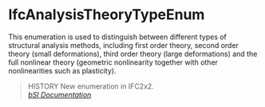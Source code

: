 IfcAnalysisTheoryTypeEnum
=========================
This enumeration is used to distinguish between different types of structural
analysis methods, including first order theory, second order theory (small
deformations), third order theory (large deformations) and the full nonlinear
theory (geometric nonlinearity together with other nonlinearities such as
plasticity).  
  
> HISTORY  New enumeration in IFC2x2.  
[ _bSI
Documentation_](https://standards.buildingsmart.org/IFC/DEV/IFC4_2/FINAL/HTML/schema/ifcstructuralanalysisdomain/lexical/ifcanalysistheorytypeenum.htm)


